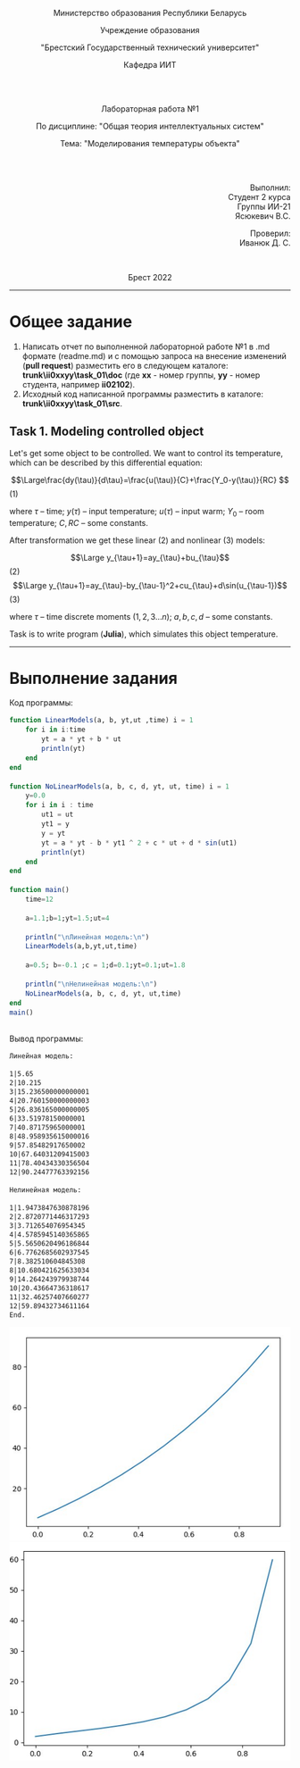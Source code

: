 <p align="center">Министерство образования Республики Беларусь</p>
<p align="center">Учреждение образования</p>
<p align="center">"Брестский Государственный технический университет"</p>
<p align="center">Кафедра ИИТ</p>
<br>
<br>
<p align="center">Лабораторная работа №1</p>
<p align="center">По дисциплине: "Общая теория интеллектуальных систем"</p>
<p align="center">Тема: "Моделирования температуры объекта"</p>
<br>
<br>
<p align="right">Выполнил:<br>Студент 2 курса<br>Группы ИИ-21<br>Ясюкевич В.С.</p>
<p align="right">Проверил:<br>Иванюк Д. С.</p>
<br>
<p align="center">Брест 2022</p>

---

# Общее задание #
1. Написать отчет по выполненной лабораторной работе №1 в .md формате (readme.md) и с помощью запроса на внесение изменений (**pull request**) разместить его в следующем каталоге: **trunk\ii0xxyy\task_01\doc** (где **xx** - номер группы, **yy** - номер студента, например **ii02102**).
2. Исходный код написанной программы разместить в каталоге: **trunk\ii0xxyy\task_01\src**.

## Task 1. Modeling controlled object ##
Let's get some object to be controlled. We want to control its temperature, which can be described by this differential equation:

$$\Large\frac{dy(\tau)}{d\tau}=\frac{u(\tau)}{C}+\frac{Y_0-y(\tau)}{RC} $$ (1)

where $\tau$ – time; $y(\tau)$ – input temperature; $u(\tau)$ – input warm; $Y_0$ – room temperature; $C,RC$ – some constants.

After transformation we get these linear (2) and nonlinear (3) models:

$$\Large y_{\tau+1}=ay_{\tau}+bu_{\tau}$$ (2)
$$\Large y_{\tau+1}=ay_{\tau}-by_{\tau-1}^2+cu_{\tau}+d\sin(u_{\tau-1})$$ (3)

where $\tau$ – time discrete moments ($1,2,3{\dots}n$); $a,b,c,d$ – some constants.

Task is to write program (**Julia**), which simulates this object temperature.

---

# Выполнение задания #

Код программы:
```julia
function LinearModels(a, b, yt,ut ,time) i = 1
    for i in i:time 
        yt = a * yt + b * ut
        println(yt)    
    end
end

function NoLinearModels(a, b, c, d, yt, ut, time) i = 1
    y=0.0
    for i in i : time 
        ut1 = ut
        yt1 = y
        y = yt
        yt = a * yt - b * yt1 ^ 2 + c * ut + d * sin(ut1)
        println(yt)  
    end
end

function main()   
    time=12

    a=1.1;b=1;yt=1.5;ut=4  

    println("\nЛинейная модель:\n")
    LinearModels(a,b,yt,ut,time)

    a=0.5; b=-0.1 ;c = 1;d=0.1;yt=0.1;ut=1.8

    println("\nНелинейная модель:\n")
    NoLinearModels(a, b, c, d, yt, ut,time)    
end
main()   
      
```
Вывод программы:
```
Линейная модель:

1|5.65
2|10.215
3|15.236500000000001
4|20.760150000000003
5|26.836165000000005
6|33.51978150000001
7|40.87175965000001
8|48.958935615000016
9|57.85482917650002
10|67.64031209415003
11|78.40434330356504
12|90.24477763392156

Нелинейная модель:

1|1.9473847630878196
2|2.8720771446317293
3|3.712654076954345
4|4.5785945140365865
5|5.5650620496186844
6|6.7762685602937545
7|8.382510604845308
8|10.680421625633034
9|14.264243979938744
10|20.43664736318617
11|32.46257407660277
12|59.89432734611164
End.
```
![График линейной модели](lineal.png)
![График нелинейной модели](nolineal.png)